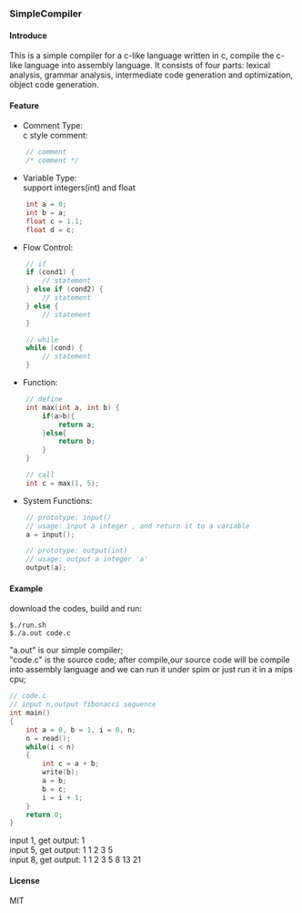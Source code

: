### SimpleCompiler ###

#### Introduce ####
This is a simple compiler for a c-like language written in c, compile the c-like language into assembly language.
It consists of four parts: lexical analysis, grammar analysis, intermediate code generation and optimization, object code generation.

#### Feature ####

* Comment Type:  
    c style comment:
``` c
    // comment
	/* comment */
```

* Variable Type:  
    support integers(int) and float
``` c
    int a = 0;
    int b = a;
    float c = 1.1;
    float d = c;
```

* Flow Control:
``` c
    // if 
    if (cond1) {
        // statement
    } else if (cond2) {
        // statement
    } else {
        // statement
    }

    // while 
    while (cond) {
        // statement
    }
```

* Function:
``` c++
    // define
    int max(int a, int b) {
		if(a>b){
			return a;
		}else{
			return b;
		}
    }

    // call
    int c = max(1, 5);
```

* System Functions:
``` c
    // prototype: input()
    // usage: input a integer , and return it to a variable
    a = input();

    // prototype: output(int)
    // usage: output a integer 'a'
    output(a);
```

#### Example ####
download the codes, build and run:
``` shell
$./run.sh
$./a.out code.c
```
"a.out" is our simple compiler;  
"code.c" is the source code;
after compile,our source code will be compile into assembly language and we can run it under spim or just run it in a mips cpu; 
``` c
// code.c
// input n,output fibonacci sequence
int main()
{
	int a = 0, b = 1, i = 0, n;
	n = read();
	while(i < n)
	{
		int c = a + b;
		write(b);
		a = b;
		b = c;
		i = i + 1;
	}
	return 0;
}

```
input 1, get output: 1  
input 5, get output: 1 1 2 3 5  
input 8, get output: 1 1 2 3 5 8 13 21  


#### License ####
MIT